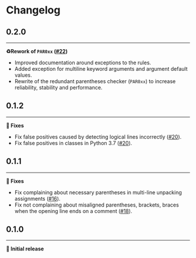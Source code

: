 Changelog
=========

## 0.2.0
***
**♻️Rework of `PAR0xx` ([#22](https://github.com/robsdedude/flake8-picky-parentheses/pull/20))**
* Improved documentation around exceptions to the rules.
* Added exception for multiline keyword arguments and argument default values.
* Rewrite of the redundant parentheses checker (`PAR0xx`) to increase reliability, stability and performance.


## 0.1.2
***
**🔧 Fixes**
* Fix false positives caused by detecting logical lines incorrectly
  ([#20](https://github.com/robsdedude/flake8-picky-parentheses/pull/20)).
* Fix false positives in classes in Python 3.7
  ([#20](https://github.com/robsdedude/flake8-picky-parentheses/pull/20)).

## 0.1.1
***
**🔧 Fixes**
* Fix complaining about necessary parentheses in multi-line unpacking
  assignments
  ([#16](https://github.com/robsdedude/flake8-picky-parentheses/pull/16)).
* Fix not complaining about misaligned parentheses, brackets, braces when the
  opening line ends on a comment
  ([#18](https://github.com/robsdedude/flake8-picky-parentheses/pull/18)).

## 0.1.0
***
**🎉 Initial release**
